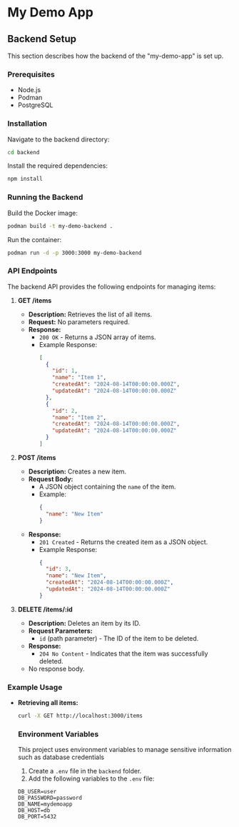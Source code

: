 # My Demo App

## Backend Setup

This section describes how the backend of the "my-demo-app" is set up.

### Prerequisites

- Node.js
- Podman
- PostgreSQL

### Installation

Navigate to the backend directory:

```bash
cd backend
```

Install the required dependencies:

```bash
npm install
```

### Running the Backend

Build the Docker image:

```bash
podman build -t my-demo-backend .
```

Run the container:

```bash
podman run -d -p 3000:3000 my-demo-backend
```

### API Endpoints

The backend API provides the following endpoints for managing items:

1. **GET /items**

   - **Description:** Retrieves the list of all items.
   - **Request:** No parameters required.
   - **Response:** 
     - `200 OK` - Returns a JSON array of items.
     - Example Response:
       ```json
       [
         {
           "id": 1,
           "name": "Item 1",
           "createdAt": "2024-08-14T00:00:00.000Z",
           "updatedAt": "2024-08-14T00:00:00.000Z"
         },
         {
           "id": 2,
           "name": "Item 2",
           "createdAt": "2024-08-14T00:00:00.000Z",
           "updatedAt": "2024-08-14T00:00:00.000Z"
         }
       ]
       ```

2. **POST /items**

   - **Description:** Creates a new item.
   - **Request Body:** 
     - A JSON object containing the `name` of the item.
     - Example:
       ```json
       {
         "name": "New Item"
       }
       ```
   - **Response:** 
     - `201 Created` - Returns the created item as a JSON object.
     - Example Response:
       ```json
       {
         "id": 3,
         "name": "New Item",
         "createdAt": "2024-08-14T00:00:00.000Z",
         "updatedAt": "2024-08-14T00:00:00.000Z"
       }
       ```

3. **DELETE /items/:id**

   - **Description:** Deletes an item by its ID.
   - **Request Parameters:**
     - `id` (path parameter) - The ID of the item to be deleted.
   - **Response:** 
     - `204 No Content` - Indicates that the item was successfully deleted.
   - No response body.

### Example Usage

- **Retrieving all items:**

  ```bash
  curl -X GET http://localhost:3000/items
  ```

  ### Environment Variables

  This project uses environment variables to manage sensitive information such as database credentials

  1. Create a `.env` file in the `backend` folder.
  2. Add the following variables to the `.env` file:

  ```env
  DB_USER=user
  DB_PASSWORD=password
  DB_NAME=mydemoapp
  DB_HOST=db
  DB_PORT=5432
  ```
